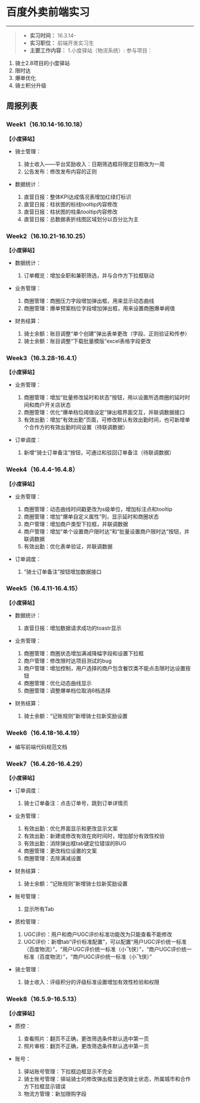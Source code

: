 # 百度外卖前端实习

------
> * **实习时间：** 16.3.14-
> *  **实习职位：** 前端开发实习生
> *  **主要工作内容：**
> 1.小度驿站（物流系统）:
参与项目：
1. 骑士2.8项目的小度驿站
2. 限时达
3. 爆单优化
4. 骑士积分升级



## 周报列表

### Week1（16.10.14-16.10.18）

**【小度驿站】**

* 骑士管理：
	1. 骑士收入——平台奖励收入：日期筛选框将限定日期改为一周
	2. 公告发布：修改发布内容的正则

* 数据统计：
	1. 直营日报：整体KPI达成情况表增加红绿灯标识
	2. 直营日报：柱状图的标线tooltip内容修改
	3. 直营日报：柱状图的柱条tooltip内容修改
	4. 直营日报：总数据表折线图区域划分以百分比为主

### Week2（16.10.21-16.10.25）

**【小度驿站】**

* 数据统计：
	1. 订单概览：增加全职和兼职筛选，并与合作方下拉框联动

* 业务管理：
	1. 商圈管理：商圈压力字段增加弹出框，用来显示动态曲线
	2. 商圈管理：爆单预案档位字段增加弹出框，用来设置商圈爆单阙值

* 财务结算：
	1. 骑士余额：账目调整“单个创建”弹出表单更改（字段、正则验证和传参）
	2. 骑士余额：账目调整“下载批量模版”excel表格字段更改

### Week3（16.3.28-16.4.1）

**【小度驿站】**

* 业务管理：
	1. 商圈管理：增加“批量修改延时和状态”按钮，用以设置所选商圈的延时时间和商户开关店状态
	2. 商圈管理：优化“爆单档位阈值设定”弹出框界面交互，并联调数据接口
	3. 有效出勤：增加“有效出勤”页面，可修改默认有效出勤时间，也可新增单个合作方的有效出勤时间设置（待联调数据）

* 订单调度：
	1. 新增“骑士订单备注”按钮，可通过和驳回订单备注（待联调数据）

### Week4（16.4.4-16.4.8）

**【小度驿站】**

* 业务管理：
	1. 商圈管理：动态曲线时间戳更改为s级单位，增加标注点和tooltip
	2. 商圈管理：增加“爆单自定义属性”列，显示延时和商圈状态
	3. 商户管理：增加商户类型下拉框，并联调数据
	4. 商户管理：增加“单个设置商户限时达”和“批量设置商户限时达”按钮，并联调数据
	5. 有效出勤：优化表单验证，并联调数据

* 订单调度：
	1. “骑士订单备注”按钮增加数据接口

### Week5（16.4.11-16.4.15）

**【小度驿站】**

* 数据统计：
	1. 直营日报：增加数据请求成功的toastr显示

* 业务管理：
	1. 商圈管理：商圈状态增加满减降幅字段和设置下拉框
	2. 商户管理：修改限时达项目测试的bug
	3. 商户管理：增加控制，用户选择的商户包含餐饮类不能点击限时达设置按钮
	4. 商圈管理：优化动态曲线显示
	5. 商圈管理：调整爆单档位取消6档选择

* 财务结算：
	1. 骑士余额：“记账规则”新增骑士拉新奖励设置

### Week6（16.4.18-16.4.19）

* 编写前端代码规范文档

### Week7（16.4.26-16.4.29）

**【小度驿站】**

* 订单调度：
	1. 骑士订单备注：点击订单号，跳到订单详情页

* 业务管理：
	1. 有效出勤：优化界面显示和更改显示文案
	2. 有效出勤：新建或修改有效在岗时间时，增加部分有效性校验
	3. 有效出勤：消除弹出框tab键定位错误的BUG
	4. 商圈管理：更改档位设置的文案
	5. 商圈管理：去除满减设置

* 财务结算：
	1. 骑士余额：“记账规则”新增骑士拉新奖励设置

* 账号管理：
	1. 显示所有Tab

* 质检管理：
	1. UGC评价：用户和商户UGC评价标准功能改为只能查看不能修改
	2. UGC评价：新增tab“评价标准配置”，可以配置“用户UGC评价统一标准（百度物流）”，“用户UGC评价统一标准（小飞侠）”，“商户UGC评价统一标准（百度物流）”，“商户UGC评价统一标准（小飞侠）”

* 骑士管理：
	1. 骑士收入：评级积分的评级标准设置增加有效性检验和权限

### Week8（16.5.9-16.5.13）

**【小度驿站】**

* 质控：
	1. 查看照片：翻页不正确，更改筛选条件默认选中第一页
	2. 照片审核：翻页不正确，更改筛选条件默认选中第一页

* 账号：
	1. 驿站账号管理：下拉框边框显示不完全
	2. 骑士账号管理：驿站骑士的修改弹出框当更改骑士状态，所属城市和合作方下拉框显示错误
	3. 物流方管理：新加限购字段